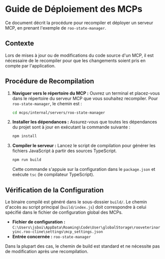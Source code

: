 # Guide de Déploiement des MCPs

Ce document décrit la procédure pour recompiler et déployer un serveur MCP, en prenant l'exemple de `roo-state-manager`.

## Contexte

Lors de mises à jour ou de modifications du code source d'un MCP, il est nécessaire de le recompiler pour que les changements soient pris en compte par l'application.

## Procédure de Recompilation

1.  **Naviguer vers le répertoire du MCP :**
    Ouvrez un terminal et placez-vous dans le répertoire du serveur MCP que vous souhaitez recompiler. Pour `roo-state-manager`, le chemin est :
    ```sh
    cd mcps/internal/servers/roo-state-manager
    ```

2.  **Installer les dépendances :**
    Assurez-vous que toutes les dépendances du projet sont à jour en exécutant la commande suivante :
    ```sh
    npm install
    ```

3.  **Compiler le serveur :**
    Lancez le script de compilation pour générer les fichiers JavaScript à partir des sources TypeScript.
    ```sh
    npm run build
    ```
    Cette commande s'appuie sur la configuration dans le `package.json` et exécute `tsc` (le compilateur TypeScript).

## Vérification de la Configuration

Le binaire compilé est généré dans le sous-dossier `build/`. Le chemin d'accès au script principal (`build/index.js`) doit correspondre à celui spécifié dans le fichier de configuration global des MCPs.

-   **Fichier de configuration :** `C:\Users\jsboi\AppData\Roaming\Code\User\globalStorage\rooveterinaryinc.roo-cline\settings\mcp_settings.json`
-   **Entrée concernée :** `roo-state-manager`

Dans la plupart des cas, le chemin de build est standard et ne nécessite pas de modification après une recompilation.